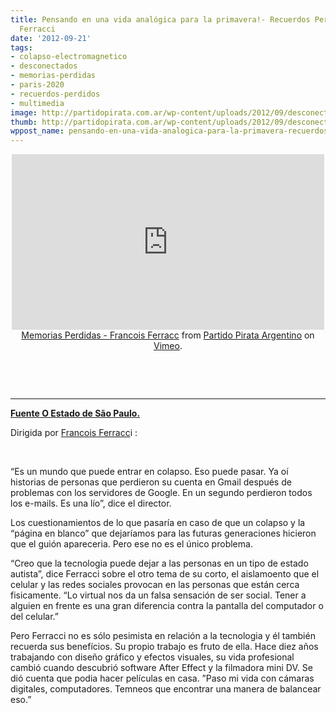```yaml
---
title: Pensando en una vida analógica para la primavera!- Recuerdos Perdidas-Francois
  Ferracci
date: '2012-09-21'
tags:
- colapso-electromagnetico
- desconectados
- memorias-perdidas
- paris-2020
- recuerdos-perdidos
- multimedia
image: http://partidopirata.com.ar/wp-content/uploads/2012/09/desconectados.jpg
thumb: http://partidopirata.com.ar/wp-content/uploads/2012/09/desconectados-150x150.jpg
wppost_name: pensando-en-una-vida-analogica-para-la-primavera-recuerdos-perdidas-francois-ferracci
---
```


<center>
<iframe src="http://player.vimeo.com/video/49903045" frameborder="0" width="500" height="281"></iframe><a href="http://vimeo.com/49903045">Memorias Perdidas - Francois Ferracc</a> from <a href="http://vimeo.com/user3611990">Partido Pirata Argentino</a> on <a href="http://vimeo.com">Vimeo</a>.

&nbsp;

</center>&nbsp;

<hr />

<strong><a href="http://blogs.estadao.com.br/link/e-se-o-mundo-digital-entrasse-em-colapso/" target="_blank">Fuente O Estado de São Paulo.</a></strong>

Dirigida por <a href="http://www.francoisferracci.com/" target="_blank">Francois Ferracc</a>i :

&nbsp;

“Es un mundo que puede entrar en colapso. Eso puede pasar. Ya oí historias de personas que perdieron su cuenta en Gmail después de problemas con los servidores de Google. En un segundo perdieron todos los e-mails. Es una lío”, dice el director.

Los cuestionamientos de lo que pasaría en caso de que un colapso y la “página en blanco” que dejaríamos para las futuras generaciones hicieron que el guión apareceria. Pero ese no es el único problema.

“Creo que la tecnologia puede dejar a las personas en un tipo de estado autista”, dice Ferracci sobre el otro tema de su corto, el aislamoento que el celular y las redes sociales provocan en las personas que están cerca fisicamente. “Lo virtual nos da un falsa sensación de ser social. Tener a alguien en frente es una gran diferencia contra la pantalla del computador o del celular.”

Pero Ferracci no es sólo pesimista en relación a la tecnologia y él también recuerda sus benefícios. Su propio trabajo es fruto de ella. Hace diez años trabajando con diseño gráfico y efectos visuales, su vida profesional cambió cuando descubrió software After Effect y la filmadora mini DV. Se dió cuenta que podia hacer películas en casa. ”Paso mi vida con cámaras digitales, computadores. Temneos que encontrar una manera de balancear eso.”
